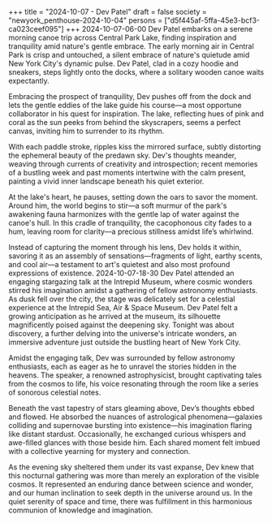 +++
title = "2024-10-07 - Dev Patel"
draft = false
society = "newyork_penthouse-2024-10-04"
persons = ["d5f445af-5ffa-45e3-bcf3-ca023ceef095"]
+++
2024-10-07-06-00
Dev Patel embarks on a serene morning canoe trip across Central Park Lake, finding inspiration and tranquility amid nature's gentle embrace.
The early morning air in Central Park is crisp and untouched, a silent embrace of nature's quietude amid New York City's dynamic pulse. Dev Patel, clad in a cozy hoodie and sneakers, steps lightly onto the docks, where a solitary wooden canoe waits expectantly.

Embracing the prospect of tranquility, Dev pushes off from the dock and lets the gentle eddies of the lake guide his course—a most opportune collaborator in his quest for inspiration. The lake, reflecting hues of pink and coral as the sun peeks from behind the skyscrapers, seems a perfect canvas, inviting him to surrender to its rhythm.

With each paddle stroke, ripples kiss the mirrored surface, subtly distorting the ephemeral beauty of the predawn sky. Dev's thoughts meander, weaving through currents of creativity and introspection; recent memories of a bustling week and past moments intertwine with the calm present, painting a vivid inner landscape beneath his quiet exterior.

At the lake's heart, he pauses, setting down the oars to savor the moment. Around him, the world begins to stir—a soft murmur of the park's awakening fauna harmonizes with the gentle lap of water against the canoe's hull. In this cradle of tranquility, the cacophonous city fades to a hum, leaving room for clarity—a precious stillness amidst life’s whirlwind.

Instead of capturing the moment through his lens, Dev holds it within, savoring it as an assembly of sensations—fragments of light, earthy scents, and cool air—a testament to art's quietest and also most profound expressions of existence.
2024-10-07-18-30
Dev Patel attended an engaging stargazing talk at the Intrepid Museum, where cosmic wonders stirred his imagination amidst a gathering of fellow astronomy enthusiasts.
As dusk fell over the city, the stage was delicately set for a celestial experience at the Intrepid Sea, Air & Space Museum. Dev Patel felt a growing anticipation as he arrived at the museum, its silhouette magnificently poised against the deepening sky. Tonight was about discovery, a further delving into the universe's intricate wonders, an immersive adventure just outside the bustling heart of New York City.

Amidst the engaging talk, Dev was surrounded by fellow astronomy enthusiasts, each as eager as he to unravel the stories hidden in the heavens. The speaker, a renowned astrophysicist, brought captivating tales from the cosmos to life, his voice resonating through the room like a series of sonorous celestial notes.

Beneath the vast tapestry of stars gleaming above, Dev’s thoughts ebbed and flowed. He absorbed the nuances of astrological phenomena—galaxies colliding and supernovae bursting into existence—his imagination flaring like distant stardust. Occasionally, he exchanged curious whispers and awe-filled glances with those beside him. Each shared moment felt imbued with a collective yearning for mystery and connection.

As the evening sky sheltered them under its vast expanse, Dev knew that this nocturnal gathering was more than merely an exploration of the visible cosmos. It represented an enduring dance between science and wonder, and our human inclination to seek depth in the universe around us. In the quiet serenity of space and time, there was fulfillment in this harmonious communion of knowledge and imagination.
